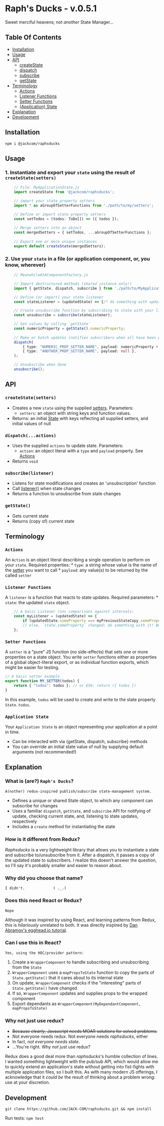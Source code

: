 # Raph's Ducks - v.0.5.1
Sweet merciful heavens; not _another_ State Manager...

## Table Of Contents
* [Installation](#installation)
* [Usage](#usage)
* [API](#api)
    * [createState](#createState(setters))
    * [dispatch](#dispatch(...actions))
    * [subscribe](#subscribe(listener))
    * [getState](#getState())
* [Terminology](#terminology)
    * [Actions](#actions)
    * [Listener Functions](#listener-functions)
    * [Setter Functions](#setter-functions)
    * [(Application) State](#application-state)
* [Explanation](#explanation)
* [Development](#development)

## Installation
    npm i @jackcom/raphsducks

## Usage
### 1. Instantiate and export your `state` using the result of `createState(setters)`
```typescript
    // File: MyApplicationState.js
    import createState from '@jackcom/raphsducks';

    // import your state property setters
    import * as aGroupOfSetterFunctions from './path/to/my/setters';

    // Define or import state property setters
    const setTodos = (todos: ToDo[]) => ({ todos });
    
    // Merge setters into an object
    const mergedSetters = { setTodos, ...aGroupOfSetterFunctions };
    
    // Export one or more unique instances 
    export default createState(mergedSetters);

```

### 2. Use your `state` in a file (or application component, or, you know, wherever)
```typescript
    // MeanwhileAtAComponentFactory.js

    // Import destructured methods (shared instance only!)
    import { getState, dispatch, subscribe } from './path/to/MyApplicationState.js';

    // Define (or import) your state listener
    const stateListener = (updatedState) => {/* do something with updated state */};

    // Create unsubscribe function by subscribing to state with your listener
    const unsubscribe = subscribe(stateListener); 

    // Get values by calling `getState`
    const numericProperty = getState().numericProperty;
    
    // Make or batch updates (notifies subscribers when all have been processed)
    dispatch(
        { type: "NUMERIC_PROP_SETTER_NAME", payload: numericProperty + 1 },
        { type: "ANOTHER_PROP_SETTER_NAME", payload: null },
    );

    // Unsubscribe when done
    unsubscribe();
```


## API
### `createState(setters)`
* Creates a new `state`  using the supplied [setters](#setter-functions). Parameters:
    * `setters`: an object with string keys and function values.
* Returns: an initial [State](#application-state "Application State") with keys reflecting all supplied setters, and initial values of null

### `dispatch(...actions)`
* Uses the supplied `actions` to update state. Parameters: 
    * `action`: an object literal with a `type` and `payload` property. See [Actions](#actions "Actions")
* Returns `void`

### `subscribe(listener)`
* Listens for state modifications and creates an 'unsubscription' function
* Call [listener()](#listener-functions) when state changes
* Returns a function to unsubscribe from state changes

### `getState()` 
* Gets current state
* Returns (copy of) current state


## Terminology
### `Actions`
An `Action` is an object literal describing a single operation to perform on your `state`. Required properties:
    * `type`: a string whose value is the name of the [setter](#setter-functions "Setter Functions") you want to call
    * `payload`: any value(s) to be returned by the called `setter`

### `Listener Functions`
A `listener` is a function that reacts to state updates. Required parameters: 
    * `state`: the updated `state` object. 
    
```typescript
    // A basic Listener runs comparisons against internals: 
    const myListener = (updatedState) => {
        if (updatedState.someProperty === myPreviousStateCopy.someProperty) return; 
        // else, `state.someProperty` changed: do something with it! Be somebody!
    };
```

### `Setter Functions`
A `setter` is a "pure" JS function (no side-effects) that sets one or more properties on a state object. 
You write `setter` functions either as properties of a global object-literal export, or 
as individual function exports, which might be easier for testing.

```typescript
// A basic setter example
export function MY_SETTER(todos) {
    return { "todos": todos }; // or ES6: return ({ todos })
}
```
In this example, `todos` will be used to create and write to the state property `State.todos`. 

### `Application State`
Your `Application State` is an object representing your application at a point in time.
* Can be interacted with via {getState, dispatch, subscribe} methods
* You can override an initial state value of null by supplying default arguments (not recommended!)


## Explanation 
### What is (are?) `Raph's Ducks`?
    A(nother) redux-inspired publish/subscribe state-management system. 
* Defines a unique or shared State object, to which any component can subscribe for changes
* Uses a familiar `dispatch`, `getState`, and `subscribe` API for notifying of update, checking current state, and, listening to state updates, respectively
* Includes a `create` method for instantiating the state

### How is it different from Redux?
_Raphsducks_ is a very lightweight library that allows you to instantiate a state and subscribe to/unsubscribe from it. After a dispatch, it passes a copy of the updated state to subscribers. I realize this doesn't answer the question, so I'll say it's probably smaller and easier to reason about.


### Why did you choose that name?
    I didn't.             ( ._.)


### Does this need React or Redux?
    Nope
Although it was inspired by using React, and learning patterns from Redux, this is _hilariously_ unrelated to both. It was directly inspired by [Dan Abramov's egghead.io tutorial](https://egghead.io/courses/getting-started-with-redux "Getting started with Redux"). 

### Can I use this in React?
    Yes, using the HOC/provider pattern:
1. Create a `WrapperComponent` to handle subscribing and unsubscribing from the `State`
2. `WrapperComponent` uses a `mapPropsToState` function to copy the parts of `State.getState()` that it cares about to its internal state
3. On update, `WrapperComponent` checks if the "interesting" parts of `State.getState()` have changed
4. If so, `WrapperComponent` updates and supplies props to the wrapped component
5. Export dependants as `WrapperComponent(MyDependantComponent, mapPropsToState)`

### Why not just use redux?
* ~~Because _clearly_, Javascript needs MOAR solutions for solved problems.~~
* Not everyone needs redux. Not everyone needs _raphsducks_, either
* In fact, _not everyone needs state_. 
* ...You're right. Why _not_ just use redux?

Redux does a good deal more than _raphsducks_'s humble collection of lines. I wanted something lightweight with the pub/sub API, which would allow me to quickly extend an application's state without getting into fist-fights with multiple application files, so I built this. As with many modern JS offerings, I acknowledge that it _could be_ the result of thinking about a problem wrong: use at your discretion.


## Development
    git clone https://github.com/JACK-COM/raphsducks.git && npm install 

Run tests:
    `npm test`